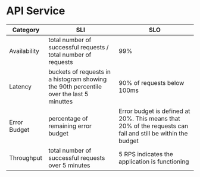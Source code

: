 # API Service

| Category     | SLI | SLO                                                                                                         |
|--------------|-----|-------------------------------------------------------------------------------------------------------------|
| Availability |   total number of successful requests / total number of requests  | 99%                                                                                                         |
| Latency      |   buckets of requests in a histogram showing the 90th percentile over the last 5 minuttes  | 90% of requests below 100ms                                                                                 |
| Error Budget |   percentage of remaining error budget  | Error budget is defined at 20%. This means that 20% of the requests can fail and still be within the budget |
| Throughput   |   total number of successful requests over 5 minutes  | 5 RPS indicates the application is functioning                                                              |

